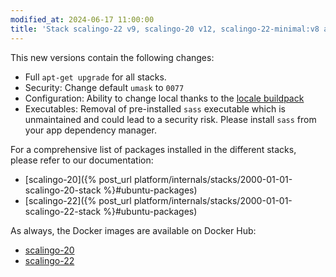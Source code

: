 ```yaml
---
modified_at: 2024-06-17 11:00:00
title: 'Stack scalingo-22 v9, scalingo-20 v12, scalingo-22-minimal:v8 and scalingo-20-minimal:v11'
---
```


This new versions contain the following changes:

* Full `apt-get upgrade` for all stacks.
* Security: Change default `umask` to `0077`
* Configuration: Ability to change local thanks to the [locale buildpack](https://github.com/Scalingo/locale-buildpack])
* Executables: Removal of pre-installed `sass` executable which is unmaintained and could lead to a security risk. Please install `sass` from your app dependency manager.

For a comprehensive list of packages installed in the different stacks, please refer to our documentation:

* [scalingo-20]({% post_url platform/internals/stacks/2000-01-01-scalingo-20-stack %}#ubuntu-packages)
* [scalingo-22]({% post_url platform/internals/stacks/2000-01-01-scalingo-22-stack %}#ubuntu-packages)

As always, the Docker images are available on Docker Hub:

* [scalingo-20](https://hub.docker.com/r/scalingo/scalingo-20)
* [scalingo-22](https://hub.docker.com/r/scalingo/scalingo-22)
